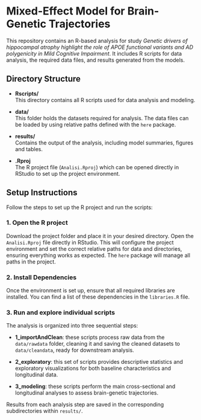# Mixed-Effect Model for Brain-Genetic Trajectories

This repository contains an R-based analysis for study *Genetic drivers of hippocampal atrophy highlight the role of APOE functional variants and AD polygenicity in Mild Cognitive Impairment*. It includes R scripts for data analysis, the required data files, and results generated from the models.

## Directory Structure

- **Rscripts/**  
  This directory contains all R scripts used for data analysis and modeling.

- **data/**  
  This folder holds the datasets required for analysis. The data files can be loaded by using relative paths defined with the `here` package.

- **results/**  
  Contains the output of the analysis, including model summaries, figures and tables.

- **.Rproj**  
  The R project file (`Analisi.Rproj`) which can be opened directly in RStudio to set up the project environment.

## Setup Instructions

Follow the steps to set up the R project and run the scripts:

### 1. Open the R project

Download the project folder and place it in your desired directory. Open the `Analisi.Rproj` file directly in RStudio. This will configure the project environment and set the correct relative paths for data and directories, ensuring everything works as expected. The `here` package will manage all paths in the project.

### 2. Install Dependencies

Once the environment is set up, ensure that all required libraries are installed. You can find a list of these dependencies in the `libraries.R` file.

### 3. Run and explore individual scripts

The analysis is organized into three sequential steps:

- **1_importAndClean**:  these scripts process raw data from the `data/rawdata` folder, cleaning it and saving the cleaned datasets to `data/cleandata`, ready for downstream analysis.

- **2_exploratory**: this set of scripts provides descriptive statistics and exploratory visualizations for both baseline characteristics and longitudinal data.

- **3_modeling**: these scripts perform the main cross-sectional and longitudinal analyses to assess brain-genetic trajectories.

Results from each analysis step are saved in the corresponding subdirectories within `results/`.
